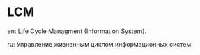 # LCM

en: Life Cycle Managment (Information System).

ru: Управление жизненным циклом информационных систем.
